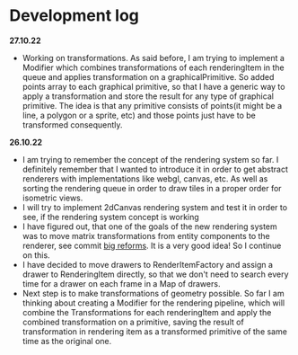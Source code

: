 # Development log

**27.10.22**
* Working on transformations. As said before, I am trying to implement a Modifier which combines transformations of each renderingItem in the queue and applies transformation on a graphicalPrimitive. So added points array to each graphical primitive, so that I have a generic way to apply a transformation and store the result for any type of graphical primitive. The idea is that any primitive consists of points(it might be a line, a polygon or a sprite, etc) and those points just have to be transformed consequently.

**26.10.22**
* I am trying to remember the concept of the rendering system so far. I definitely remember that I wanted to introduce it in order to get abstract renderers with implementations like webgl, canvas, etc. As well as sorting the rendering queue in order to draw tiles in a proper order for isometric views.
* I will try to implement 2dCanvas rendering system and test it in order to see, if the rendering system concept is working
* I have figured out, that one of the goals of the new rendering system was to move matrix transformations from entity components to the renderer, see commit [big reforms](https://github.com/SemionV/dory/commit/74687ef40294ac88f1322d69ad79ea99e70e6ba1). It is a very good idea! So I continue on this.
* I have decided to move drawers to RenderItemFactory and assign a drawer to RenderingItem directly, so that we don't need to search every time for a drawer on each frame in a Map of drawers.
* Next step is to make transformations of geometry possible. So far I am thinking about creating a Modifier for the rendering pipeline, which will combine the Transformations for each renderingItem and apply the combined transformation on a primitive, saving the result of transformation in rendering item as a transformed primitive of the same time as the original one.

